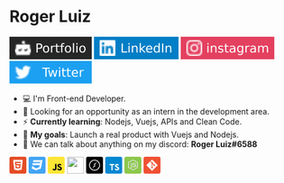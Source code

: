# Roger Luiz

[![Portfolio Badge](assets/portfolio-badge.svg)](https://rogerluiz.vercel.app/) 
[![LinkedIn Badge](assets/linkedIn-badge.svg)](https://www.linkedin.com/in/roger-luiz/) 
[![Instagram Badge](assets/instagram-badge.svg)](https://www.instagram.com/_rogerluizz/) 
[![Twitter Badge](assets/twitter-badge.svg)](https://twitter.com/rogerluizz)

- :computer: I'm Front-end Developer.
- :eyes: Looking for an opportunity as an intern in the development area.
- :zap: __Currently learning__: Nodejs, Vuejs, APIs and Clean Code.
- :rocket: __My goals__: Launch a real product with Vuejs and Nodejs.
- :speech_balloon: We can talk about anything on my discord: __Roger Luiz#6588__

<p align="left">
  <img src="assets/html.svg" width="30" height="30"/>
  <img src="assets/css.svg" width="30" height="30"/>
  <img src="assets/javascript.svg" width="30" height="30"/>
  <img src="assets/postgresql.png" width="30" height="30"/>
  <img src="assets/socket-io.svg" width="30" height="30"/>
  <img src="assets/typescript.svg" width="30" height="30"/>
  <img src="assets/node.svg" width="30" height="30"/>
  <img src="assets/git.svg" width="30" height="30"/>
</p>
